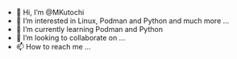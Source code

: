 - 👋 Hi, I’m @MKutochi
- 👀 I’m interested in Linux, Podman and Python and much more …
- 🌱 I’m currently learning Podman and Python
- 💞️ I’m looking to collaborate on ...
- 📫 How to reach me ...

<!---
MKutochi/MKutochi is a ✨ special ✨ repository because its `README.md` (this file) appears on your GitHub profile.
You can click the Preview link to take a look at your changes.
--->
